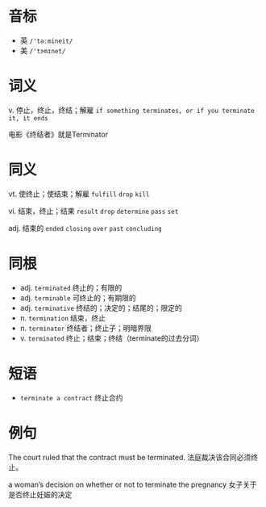 # 音标

- 英 `/'təːmineit/`
- 美 `/'tɝmɪnet/`

# 词义

v. 停止，终止，终结；解雇
`if something terminates, or if you terminate it, it ends`



电影《终结者》就是Terminator

# 同义

vt. 使终止；使结束；解雇
`fulfill` `drop` `kill`

vi. 结束，终止；结果
`result` `drop` `determine` `pass` `set`

adj. 结束的
`ended` `closing` `over` `past` `concluding`

# 同根

- adj. `terminated` 终止的；有限的
- adj. `terminable` 可终止的；有期限的
- adj. `terminative` 终结的；决定的；结尾的；限定的
- n. `termination` 结束，终止
- n. `terminator` 终结者；终止子；明暗界限
- v. `terminated` 终止；结束；终结（terminate的过去分词）

# 短语

- `terminate a contract` 终止合约

# 例句

The court ruled that the contract must be terminated.
法庭裁决该合同必须终止。

a woman’s decision on whether or not to terminate the pregnancy
女子关于是否终止妊娠的决定


